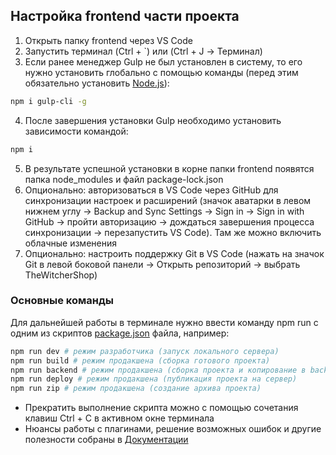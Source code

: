 <!-- Режим предпросмотра markdown-файлов (Ctrl + Shift + V) -->

## Настройка frontend части проекта
1. Открыть папку frontend через VS Code
2. Запустить терминал (Ctrl + `) или (Ctrl + J -> Терминал)
3. Если ранее менеджер Gulp не был установлен в систему, то его нужно установить глобально с помощью команды (перед этим обязательно установить [Node.js](https://nodejs.org/en/download)): 
``` bash
npm i gulp-cli -g
```
4. После завершения установки Gulp необходимо установить зависимости командой:
``` bash
npm i
```
5. В результате успешной установки в корне папки frontend появятся папка node_modules и файл package-lock.json
6. Опционально: авторизоваться в VS Code через GitHub для синхронизации настроек и расширений (значок аватарки в левом нижнем углу -> Backup and Sync Settings -> Sign in -> Sign in with GitHub -> пройти авторизацию -> дождаться завершения процесса синхронизации -> перезапустить VS Code). Там же можно включить облачные изменения
7. Опционально: настроить поддержку Git в VS Code (нажать на значок Git в левой боковой панели -> Открыть репозиторий -> выбрать TheWitcherShop) 

### Основные команды
Для дальнейшей работы в терминале нужно ввести команду npm run с одним из скриптов [package.json](./package.json) файла, например:
```bash
npm run dev # режим разработчика (запуск локального сервера)
npm run build # режим продакшена (сборка готового проекта)
npm run backend # режим продакшена (сборка проекта и копирование в backend)
npm run deploy # режим продакшена (публикация проекта на сервер)
npm run zip # режим продакшена (создание архива проекта)
```
* Прекратить выполнение скрипта можно с помощью сочетания клавиш Ctrl + C в активном окне терминала
* Нюансы работы с плагинами, решение возможных ошибок и другие полезности собраны в [Документации](./Документация.pdf)